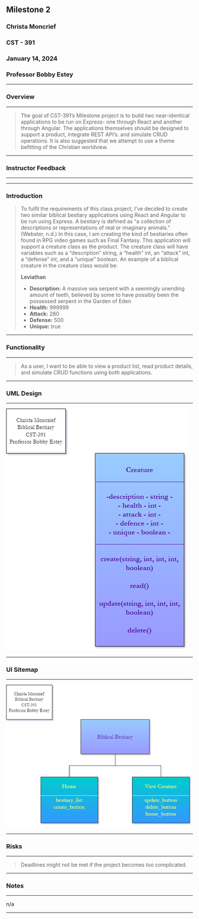 <!-- Header -->
## **Milestone 2**
### **Christa Moncrief**
### **CST - 391**
### **January 14, 2024**
### **Professor Bobby Estey**

___

### Overview

___

> The goal of CST-391’s Milestone project is to build two near-identical applications to be run on Express-
> one through React and another through Angular. The applications themselves should be designed to support a product, integrate REST API’s. and simulate CRUD operations.
> It is also suggested that we attempt to use a theme befitting of the Christian worldview.

---

### Instructor Feedback

---

<!-- feedback goes here -->

---

### Introduction

> To fulfil the requirements of this class project, I’ve decided to create two similar biblical bestiary applications using React and Angular to be run using Express.
> A bestiary is defined as “a collection of descriptions or representations of real or imaginary animals.” (Webster, n.d.)
> In this case, I am creating the kind of bestiaries often found in RPG video games such as Final Fantasy. This application will support a creature class as the product.
> The creature class will have variables such as a “description” string, a “health” int, an “attack” int, a “defense” int, and a “unique” boolean.
> An example of a biblical creature in the creature class would be:
>
> **Leviathan**
> - **Description:** A massive sea serpent with a seemingly unending amount of teeth, believed by some to have possibly been the possessed serpent in the Garden of Eden
> - **Health:** 999999
> - **Attack:** 280
> - **Defense:** 500
> - **Unique:** true

---

### Functionality

---

> As a user, I want to be able to view a product list, read product details, and simulate CRUD functions using both applications.

___

### UML Design

___

![ER Diagram](https://github.com/ScribeEzra/CST---391/blob/main/Media/Milestone1/Biblical%20Bestiary%20ER%20Diagram.png)

___

### UI Sitemap

___

![UI Sitemap](https://github.com/ScribeEzra/CST---391/blob/main/Media/Milestone1/Biblical%20Bestiary%20UI%20Sitemap.png)

___

### Risks

___

> Deadlines might not be met if the project becomes too complicated.

___

### Notes

___

n/a

---
